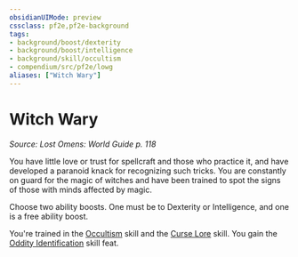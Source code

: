 ```yaml
---
obsidianUIMode: preview
cssclass: pf2e,pf2e-background
tags:
- background/boost/dexterity
- background/boost/intelligence
- background/skill/occultism
- compendium/src/pf2e/lowg
aliases: ["Witch Wary"]
---
```

# Witch Wary
*Source: Lost Omens: World Guide p. 118*  

You have little love or trust for spellcraft and those who practice it, and have developed a paranoid knack for recognizing such tricks. You are constantly on guard for the magic of witches and have been trained to spot the signs of those with minds affected by magic.

Choose two ability boosts. One must be to Dexterity or Intelligence, and one is a free ability boost.

You're trained in the [Occultism](skills.md#Occultism) skill and the [Curse Lore](skills.md#Lore) skill. You gain the [Oddity Identification](oddity-identification.md) skill feat.